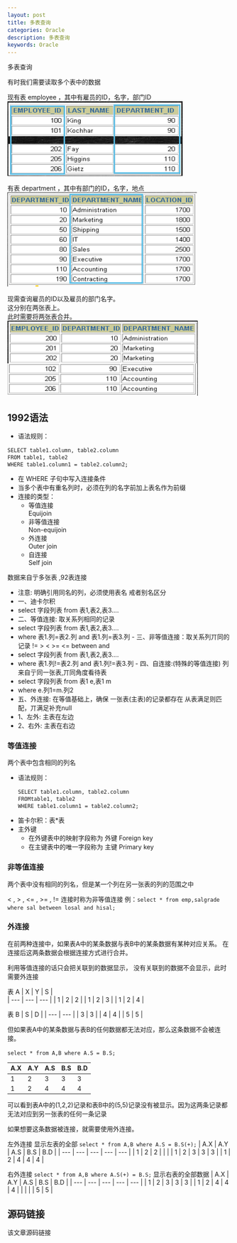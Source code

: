 ```yaml
---
layout: post
title: 多表查询
categories: Oracle
description: 多表查询
keywords: Oracle
---
```


多表查询

有时我们需要读取多个表中的数据

现有表 employee ，其中有雇员的ID，名字，部门ID<br>
![enter description here](/images/posts/oracle/multiquery/employee.png)

有表 department ，其中有部门的ID，名字，地点
![enter description here](/images/posts/oracle/multiquery/department.png)

现需查询雇员的ID以及雇员的部门名字。<br>
这分别在两张表上。<br>
此时需要将两张表合并。<br>
![enter description here](/images/posts/oracle/multiquery/employee-department.png)

## 1992语法
- 语法规则：
```
SELECT table1.column, table2.column
FROM table1, table2
WHERE table1.column1 = table2.column2; 
```
- 在 WHERE 子句中写入连接条件
- 当多个表中有重名列时，必须在列的名字前加上表名作为前缀
- 连接的类型：
	- 等值连接<br>
		Equijoin
	- 非等值连接<br>
		Non-equijoin
	- 外连接 <br>
		Outer join
	- 自连接 <br>
		Self join
		
		
数据来自亍多张表 ,92表连接
- 注意: 明确引用同名的列，必须使用表名 戒者别名区分
- 一、迪卡尔积
- select 字段列表 from 表1,表2,表3....
- 二、等值连接: 取关系列相同的记录
- select 字段列表 from 表1,表2,表3....
- where 表1.列=表2.列 and 表1.列=表3.列 - 三、非等值连接：取关系列丌同的记录 != > < >= <= between and 
- select 字段列表 from 表1,表2,表3....
- where 表1.列!=表2.列 and 表1.列!=表3.列 - 四、自连接:(特殊的等值连接) 列来自亍同一张表,丌同角度看待表
- select 字段列表 from 表1 e,表1 m
- where e.列1=m.列2 
- 五、外连接: 在等值基础上，确保 一张表(主表)的记录都存在 从表满足则匹配，丌满足补充null
- 1、左外: 主表在左边
- 2、右外: 主表在右边

### 等值连接
两个表中包含相同的列名

- 语法规则：
	```
	SELECT table1.column, table2.column
	FROMtable1, table2
	WHERE table1.column1 = table2.column2;
	```
- 笛卡尔积：表\*表 
- 主外键
	- 在外键表中的映射字段称为 外键 Foreign key
	- 在主键表中的唯一字段称为 主键 Primary key

### 非等值连接
两个表中没有相同的列名，但是某一个列在另一张表的列的范围之中

< , > , <= , >= , != 连接时称为非等值连接
例：`select * from emp,salgrade where sal between losal and hisal;`

### 外连接
在前两种连接中，如果表A中的某条数据与表B中的某条数据有某种对应关系。
在连接后这两条数据会根据连接方式进行合并。

利用等值连接的话只会把关联到的数据显示，
没有关联到的数据不会显示，此时需要外连接

表 A
| X   | Y   | S   |  
| --- | --- | --- |
| 1   | 2   | 2   |
| 1   | 2   | 3   |
| 1   | 2   | 4   |

表 B
| S   | D   | 
| --- | --- | 
| 3   | 3   | 
| 4   | 4   | 
| 5   | 5   | 



但如果表A中的某条数据与表B的任何数据都无法对应，那么这条数据不会被连接。

`select * from A,B where A.S = B.S;`

| A.X | A.Y | A.S | B.S | B.D |
| --- | --- | --- | --- | --- |
| 1   | 2   | 3   | 3   | 3   |
| 1   | 2   | 4   | 4   | 4   |

可以看到表A中的(1,2,2)记录和表B中的(5,5)记录没有被显示。因为这两条记录都无法对应到另一张表的任何一条记录


如果想要这条数据被连接，就需要使用外连接。

左外连接
显示左表的全部
`select * from A,B where A.S = B.S(+);`
| A.X | A.Y | A.S | B.S | B.D |
| --- | --- | --- | --- | --- |
| 1   | 2   | 2   |      |      |
| 1   | 2   | 3   | 3   | 3   |
| 1   | 2   | 4   | 4   | 4   |

右外连接
`select * from A,B where A.S(+) = B.S;`
显示右表的全部数据
| A.X | A.Y | A.S | B.S | B.D |
| --- | --- | --- | --- | --- |
| 1   | 2   | 3   | 3   | 3   |
| 1   | 2   | 4   | 4   | 4   |
|      |      |      | 5   | 5   |


## 源码链接
该文章源码链接 [](url)